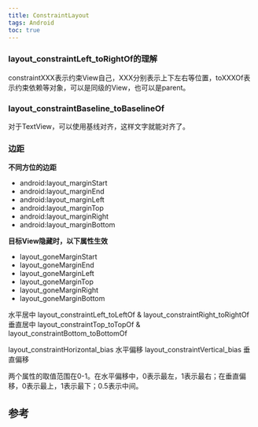 ```yaml
---
title: ConstraintLayout
tags: Android
toc: true
---
```





### layout_constraintLeft_toRightOf的理解


constraintXXX表示约束View自己，XXX分别表示上下左右等位置，toXXXOf表示约束依赖等对象，可以是同级的View，也可以是parent。


### layout_constraintBaseline_toBaselineOf

对于TextView，可以使用基线对齐，这样文字就能对齐了。


### 边距

**不同方位的边距**

- android:layout_marginStart
- android:layout_marginEnd
- android:layout_marginLeft
- android:layout_marginTop
- android:layout_marginRight
- android:layout_marginBottom

**目标View隐藏时，以下属性生效**

- layout_goneMarginStart
- layout_goneMarginEnd
- layout_goneMarginLeft
- layout_goneMarginTop
- layout_goneMarginRight
- layout_goneMarginBottom



水平居中 layout_constraintLeft_toLeftOf & layout_constraintRight_toRightOf
垂直居中 layout_constraintTop_toTopOf & layout_constraintBottom_toBottomOf



layout_constraintHorizontal_bias 水平偏移
layout_constraintVertical_bias 垂直偏移

两个属性的取值范围在0-1。在水平偏移中，0表示最左，1表示最右；在垂直偏移，0表示最上，1表示最下；0.5表示中间。


## 参考

